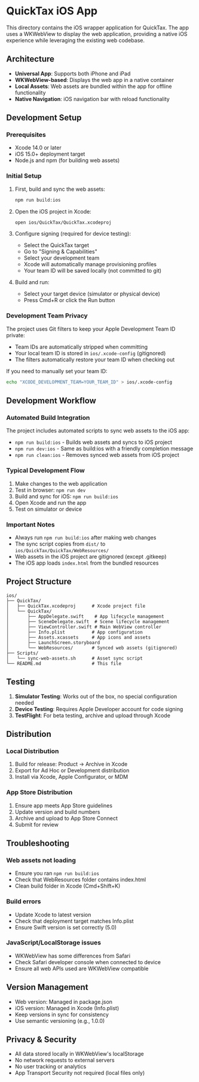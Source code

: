 # QuickTax iOS App

This directory contains the iOS wrapper application for QuickTax. The app uses a WKWebView to display the web application, providing a native iOS experience while leveraging the existing web codebase.

## Architecture

- **Universal App**: Supports both iPhone and iPad
- **WKWebView-based**: Displays the web app in a native container
- **Local Assets**: Web assets are bundled within the app for offline functionality
- **Native Navigation**: iOS navigation bar with reload functionality

## Development Setup

### Prerequisites

- Xcode 14.0 or later
- iOS 15.0+ deployment target
- Node.js and npm (for building web assets)

### Initial Setup

1. First, build and sync the web assets:
   ```bash
   npm run build:ios
   ```

2. Open the iOS project in Xcode:
   ```bash
   open ios/QuickTax/QuickTax.xcodeproj
   ```

3. Configure signing (required for device testing):
   - Select the QuickTax target
   - Go to "Signing & Capabilities"
   - Select your development team
   - Xcode will automatically manage provisioning profiles
   - Your team ID will be saved locally (not committed to git)

4. Build and run:
   - Select your target device (simulator or physical device)
   - Press Cmd+R or click the Run button

### Development Team Privacy

The project uses Git filters to keep your Apple Development Team ID private:
- Team IDs are automatically stripped when committing
- Your local team ID is stored in `ios/.xcode-config` (gitignored)
- The filters automatically restore your team ID when checking out

If you need to manually set your team ID:
```bash
echo "XCODE_DEVELOPMENT_TEAM=YOUR_TEAM_ID" > ios/.xcode-config
```

## Development Workflow

### Automated Build Integration

The project includes automated scripts to sync web assets to the iOS app:

- `npm run build:ios` - Builds web assets and syncs to iOS project
- `npm run dev:ios` - Same as build:ios with a friendly completion message
- `npm run clean:ios` - Removes synced web assets from iOS project

### Typical Development Flow

1. Make changes to the web application
2. Test in browser: `npm run dev`
3. Build and sync for iOS: `npm run build:ios`
4. Open Xcode and run the app
5. Test on simulator or device

### Important Notes

- Always run `npm run build:ios` after making web changes
- The sync script copies from `dist/` to `ios/QuickTax/QuickTax/WebResources/`
- Web assets in the iOS project are gitignored (except .gitkeep)
- The iOS app loads `index.html` from the bundled resources

## Project Structure

```
ios/
├── QuickTax/
│   ├── QuickTax.xcodeproj      # Xcode project file
│   └── QuickTax/
│       ├── AppDelegate.swift    # App lifecycle management
│       ├── SceneDelegate.swift  # Scene lifecycle management
│       ├── ViewController.swift # Main WebView controller
│       ├── Info.plist          # App configuration
│       ├── Assets.xcassets     # App icons and assets
│       ├── LaunchScreen.storyboard
│       └── WebResources/       # Synced web assets (gitignored)
├── Scripts/
│   └── sync-web-assets.sh      # Asset sync script
└── README.md                   # This file
```

## Testing

1. **Simulator Testing**: Works out of the box, no special configuration needed
2. **Device Testing**: Requires Apple Developer account for code signing
3. **TestFlight**: For beta testing, archive and upload through Xcode

## Distribution

### Local Distribution
1. Build for release: Product → Archive in Xcode
2. Export for Ad Hoc or Development distribution
3. Install via Xcode, Apple Configurator, or MDM

### App Store Distribution
1. Ensure app meets App Store guidelines
2. Update version and build numbers
3. Archive and upload to App Store Connect
4. Submit for review

## Troubleshooting

### Web assets not loading
- Ensure you ran `npm run build:ios`
- Check that WebResources folder contains index.html
- Clean build folder in Xcode (Cmd+Shift+K)

### Build errors
- Update Xcode to latest version
- Check that deployment target matches Info.plist
- Ensure Swift version is set correctly (5.0)

### JavaScript/LocalStorage issues
- WKWebView has some differences from Safari
- Check Safari developer console when connected to device
- Ensure all web APIs used are WKWebView compatible

## Version Management

- Web version: Managed in package.json
- iOS version: Managed in Xcode (Info.plist)
- Keep versions in sync for consistency
- Use semantic versioning (e.g., 1.0.0)

## Privacy & Security

- All data stored locally in WKWebView's localStorage
- No network requests to external servers
- No user tracking or analytics
- App Transport Security not required (local files only)